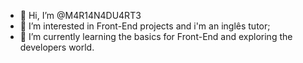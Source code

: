 - 👋 Hi, I’m @M4R14N4DU4RT3
- 👀 I’m interested in Front-End projects and i'm an inglês tutor;
- 🌱 I’m currently learning the basics for Front-End and exploring the developers world.


<!---
M4R14N4DU4RT3/M4R14N4DU4RT3 is a ✨ special ✨ repository because its `README.md` (this file) appears on your GitHub profile.
You can click the Preview link to take a look at your changes.
--->
